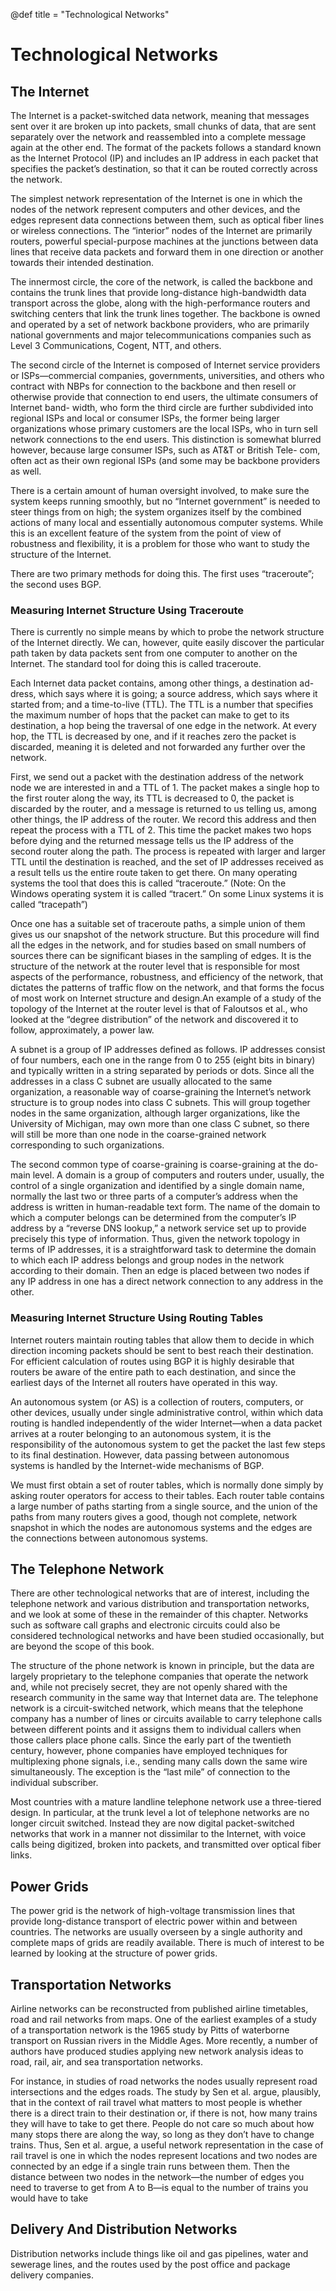 @def title = "Technological Networks"

# Technological Networks

## The Internet

The Internet is a packet-switched data network, meaning that messages sent over it are broken up into packets, small chunks of data, that are sent separately over the network and reassembled into a complete message again at the other end. The format of the packets follows a standard known as the Internet Protocol (IP) and includes an IP address in each packet that specifies the packet’s destination, so that it can be routed correctly across the network.

The simplest network representation of the Internet is one in which the nodes of the network represent computers and other devices, and the edges represent data connections between them, such as optical fiber lines or wireless connections. The “interior” nodes of the Internet are primarily routers, powerful special-purpose machines at the junctions between data lines that receive data packets and forward them in one direction or another towards their intended destination.

The innermost circle, the core of the network, is called the backbone and contains the trunk lines that provide long-distance high-bandwidth data transport across the globe, along with the high-performance routers and switching centers that link the trunk lines together. The backbone is owned and operated by a set of network backbone providers, who are primarily national governments and major telecommunications companies such as Level 3 Communications, Cogent, NTT, and others.

The second circle of the Internet is composed of Internet service providers or ISPs—commercial companies, governments, universities, and others who contract with NBPs for connection to the backbone and then resell or otherwise provide that connection to end users, the ultimate consumers of Internet band- width, who form the third circle are further subdivided into regional ISPs and local or consumer ISPs, the former being larger organizations whose primary customers are the local ISPs, who in turn sell network connections to the end users. This distinction is somewhat blurred however, because large consumer ISPs, such as AT&T or British Tele- com, often act as their own regional ISPs (and some may be backbone providers as well.

There is a certain amount of human oversight involved, to make sure the system keeps running smoothly, but no “Internet government” is needed to steer things from on high; the system organizes itself by the combined actions of many local and essentially autonomous computer systems. While this is an excellent feature of the system from the point of view of robustness and flexibility, it is a problem for those who want to study the structure of the Internet.

There are two primary methods for doing this. The first uses “traceroute”; the second uses BGP.

### Measuring Internet Structure Using Traceroute

There is currently no simple means by which to probe the network structure of the Internet directly. We can, however, quite easily discover the particular path taken by data packets sent from one computer to another on the Internet. The standard tool for doing this is called traceroute.

Each Internet data packet contains, among other things, a destination ad- dress, which says where it is going; a source address, which says where it started from; and a time-to-live (TTL). The TTL is a number that specifies the maximum number of hops that the packet can make to get to its destination, a hop being the traversal of one edge in the network. At every hop, the TTL is decreased by one, and if it reaches zero the packet is discarded, meaning it is deleted and not forwarded any further over the network.

First, we send out a packet with the destination address of the network node we are interested in and a TTL of 1. The packet makes a single hop to the first router along the way, its TTL is decreased to 0, the packet is discarded by the router, and a message is returned to us telling us, among other things, the IP address of the router. We record this address and then repeat the process with a TTL of 2. This time the packet makes two hops before dying and the returned message tells us the IP address of the second router along the path. The process is repeated with larger and larger TTL until the destination is reached, and the set of IP addresses received as a result tells us the entire route taken to get there. On many operating systems the tool that does this is called “traceroute.” (Note: On the Windows operating system it is called “tracert.” On some Linux systems it is called “tracepath”)

Once one has a suitable set of traceroute paths, a simple union of them gives us our snapshot of the network structure. But this procedure will find all the edges in the network, and for studies based on small numbers of sources there can be significant biases in the sampling of edges. It is the structure of the network at the router level that is responsible for most aspects of the performance, robustness, and efficiency of the network, that dictates the patterns of traffic flow on the network, and that forms the focus of most work on Internet structure and design.An example of a study of the topology of the Internet at the router level is that of Faloutsos et al., who looked at the “degree distribution” of the network and discovered it to follow, approximately, a power law.

A subnet is a group of IP addresses defined as follows. IP addresses consist of four numbers, each one in the range from 0 to 255 (eight bits in binary) and typically written in a string separated by periods or dots. Since all the addresses in a class C subnet are usually allocated to the same organization, a reasonable way of coarse-graining the Internet’s network structure is to group nodes into class C subnets. This will group together nodes in the same organization, although larger organizations, like the University of Michigan, may own more than one class C subnet, so there will still be more than one node in the coarse-grained network corresponding to such organizations.

The second common type of coarse-graining is coarse-graining at the do- main level. A domain is a group of computers and routers under, usually, the control of a single organization and identified by a single domain name, normally the last two or three parts of a computer’s address when the address is written in human-readable text form. The name of the domain to which a computer belongs can be determined from the computer’s IP address by a “reverse DNS lookup,” a network service set up to provide precisely this type of information. Thus, given the network topology in terms of IP addresses, it is a straightforward task to determine the domain to which each IP address belongs and group nodes in the network according to their domain. Then an edge is placed between two nodes if any IP address in one has a direct network connection to any address in the other.

### Measuring Internet Structure Using Routing Tables

Internet routers maintain routing tables that allow them to decide in which direction incoming packets should be sent to best reach their destination. For efficient calculation of routes using BGP it is highly desirable that routers be aware of the entire path to each destination, and since the earliest days of the Internet all routers have operated in this way.

An autonomous system (or AS) is a collection of routers, computers, or other devices, usually under single administrative control, within which data routing is handled independently of the wider Internet—when a data packet arrives at a router belonging to an autonomous system, it is the responsibility of the autonomous system to get the packet the last few steps to its final destination. However, data passing between autonomous systems is handled by the Internet-wide mechanisms of BGP.

We must first obtain a set of router tables, which is normally done simply by asking router operators for access to their tables. Each router table contains a large number of paths starting from a single source, and the union of the paths from many routers gives a good, though not complete, network snapshot in which the nodes are autonomous systems and the edges are the connections between autonomous systems.

## The Telephone Network

There are other technological networks that are of interest, including the telephone network and various distribution and transportation networks, and we look at some of these in the remainder of this chapter. Networks such as software call graphs and electronic circuits could also be considered technological networks and have been studied occasionally, but are beyond the scope of this book.

The structure of the phone network is known in principle, but the data are largely proprietary to the telephone companies that operate the network and, while not precisely secret, they are not openly shared with the research community in the same way that Internet data are. The telephone network is a circuit-switched network, which means that the telephone company has a number of lines or circuits available to carry telephone calls between different points and it assigns them to individual callers when those callers place phone calls. Since the early part of the twentieth century, however, phone companies have employed techniques for multiplexing phone signals, i.e., sending many calls down the same wire simultaneously. The exception is the “last mile” of connection to the individual subscriber.

Most countries with a mature landline telephone network use a three-tiered design. In particular, at the trunk level a lot of telephone networks are no longer circuit switched. Instead they are now digital packet-switched networks that work in a manner not dissimilar to the Internet, with voice calls being digitized, broken into packets, and transmitted over optical fiber links.

## Power Grids

The power grid is the network of high-voltage transmission lines that provide long-distance transport of electric power within and between countries. The networks are usually overseen by a single authority and complete maps of grids are readily available. There is much of interest to be learned by looking at the structure of power grids.

## Transportation Networks

Airline networks can be reconstructed from published airline timetables, road and rail networks from maps. One of the earliest examples of a study of a transportation network is the 1965 study by Pitts of waterborne transport on Russian rivers in the Middle Ages. More recently, a number of authors have produced studies applying new network analysis ideas to road, rail, air, and sea transportation networks.

For instance, in studies of road networks the nodes usually represent road intersections and the edges roads. The study by Sen et al. argue, plausibly, that in the context of rail travel what matters to most people is whether there is a direct train to their destination or, if there is not, how many trains they will have to take to get there. People do not care so much about how many stops there are along the way, so long as they don’t have to change trains. Thus, Sen et al. argue, a useful network representation in the case of rail travel is one in which the nodes represent locations and two nodes are connected by an edge if a single train runs between them. Then the distance between two nodes in the network—the number of edges you need to traverse to get from A to B—is equal to the number of trains you would have to take

## Delivery And Distribution Networks

Distribution networks include things like oil and gas pipelines, water and sewerage lines, and the routes used by the post office and package delivery companies.
